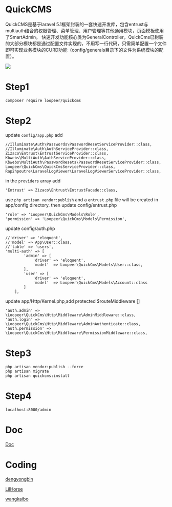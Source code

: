 # QuickCMS
QuickCMS是基于laravel 5.1框架封装的一套快速开发库，包含entrust与multiauth结合的权限管理、菜单管理、用户管理等其他通用模块，页面模板使用了SmartAdmin。
快速开发功能核心类为GeneralController，QuickCms已封装的大部分模块都是通过配置文件实现的，不用写一行代码，只需简单配置一个文件即可实现业务模块的CURD功能（config/generals目录下的文件为系统模块的配置）。

![](http://7xpf31.com1.z0.glb.clouddn.com/quickcms2.gif)
# Step1
```
composer require loopeer/quickcms
```
# Step2
update `config/app.php` add
```
//Illuminate\Auth\Passwords\PasswordResetServiceProvider::class,
//Illuminate\Auth\AuthServiceProvider::class,
Zizaco\Entrust\EntrustServiceProvider::class,
Kbwebs\MultiAuth\AuthServiceProvider::class,
Kbwebs\MultiAuth\PasswordResets\PasswordResetServiceProvider::class,
Loopeer\QuickCms\QuickCmsServiceProvider::class,
Rap2hpoutre\LaravelLogViewer\LaravelLogViewerServiceProvider::class,
```
in the `providers` array add
```
'Entrust' => Zizaco\Entrust\EntrustFacade::class,
```
use `php artisan vendor:publish` and a `entrust.php` file will be created in app/config directory.
then update config/entrust.php
```
'role' => 'Loopeer\QuickCms\Models\Role',
'permission' => 'Loopeer\QuickCms\Models\Permission',
```
update config/auth.php
```
//'driver' => 'eloquent',
//'model' => App\User::class,
//'table' => 'users',
'multi-auth' => [
        'admin' => [
            'driver' => 'eloquent',
            'model'  => Loopeer\QuickCms\Models\User::class,
        ],
        'user' => [
            'driver' => 'eloquent',
            'model'  => Loopeer\QuickCms\Models\Account::class
        ]
    ],
```
update app/Http/Kernel.php,add protected $routeMiddleware []
```
'auth.admin' =>  \Loopeer\QuickCms\Http\Middleware\AdminMiddleware::class,
'auth.login' =>  \Loopeer\QuickCms\Http\Middleware\AdminAuthenticate::class,
'auth.permission' => \Loopeer\QuickCms\Http\Middleware\PermissionMiddleware::class,
```
# Step3
```
php artisan vendor:publish --force
php artisan migrate
php artisan quickcms:install
```
# Step4
```
localhost:8000/admin
```
# Doc
[Doc](https://github.com/loopeer/quickcms/wiki)

# Coding
[dengyongbin](https//github.com/dengyongbin)

[LilHorse](https://github.com/lilhorse)

[wangkaibo](https://github.com/wangkaibo)
